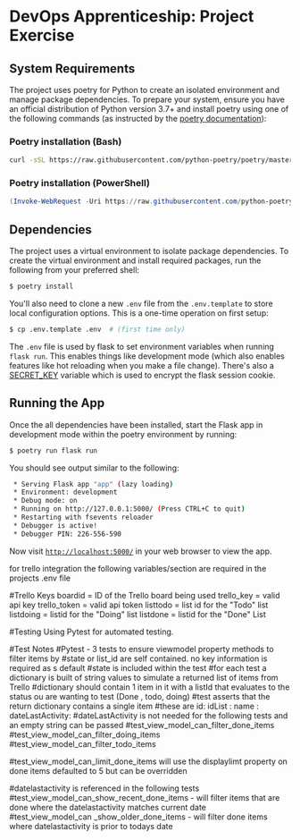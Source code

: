 # DevOps Apprenticeship: Project Exercise

## System Requirements

The project uses poetry for Python to create an isolated environment and manage package dependencies. To prepare your system, ensure you have an official distribution of Python version 3.7+ and install poetry using one of the following commands (as instructed by the [poetry documentation](https://python-poetry.org/docs/#system-requirements)):

### Poetry installation (Bash)

```bash
curl -sSL https://raw.githubusercontent.com/python-poetry/poetry/master/get-poetry.py | python
```

### Poetry installation (PowerShell)

```powershell
(Invoke-WebRequest -Uri https://raw.githubusercontent.com/python-poetry/poetry/master/get-poetry.py -UseBasicParsing).Content | python
```

## Dependencies

The project uses a virtual environment to isolate package dependencies. To create the virtual environment and install required packages, run the following from your preferred shell:

```bash
$ poetry install
```

You'll also need to clone a new `.env` file from the `.env.template` to store local configuration options. This is a one-time operation on first setup:

```bash
$ cp .env.template .env  # (first time only)
```

The `.env` file is used by flask to set environment variables when running `flask run`. This enables things like development mode (which also enables features like hot reloading when you make a file change). There's also a [SECRET_KEY](https://flask.palletsprojects.com/en/1.1.x/config/#SECRET_KEY) variable which is used to encrypt the flask session cookie.

## Running the App

Once the all dependencies have been installed, start the Flask app in development mode within the poetry environment by running:
```bash
$ poetry run flask run
```

You should see output similar to the following:
```bash
 * Serving Flask app "app" (lazy loading)
 * Environment: development
 * Debug mode: on
 * Running on http://127.0.0.1:5000/ (Press CTRL+C to quit)
 * Restarting with fsevents reloader
 * Debugger is active!
 * Debugger PIN: 226-556-590
```
Now visit [`http://localhost:5000/`](http://localhost:5000/) in your web browser to view the app.

for trello integration 
the following variables/section  are required in the projects .env file

#Trello Keys
boardid = ID of the Trello board being used
trello_key = valid api key
trello_token = valid api token
listtodo = list id for the "Todo" list
listdoing = listid for the "Doing" list
listdone = listid for the "Done" List

#Testing
Using Pytest for automated testing.


#Test Notes
#Pytest  - 3 tests to ensure viewmodel property methods to filter items by 
#state or list_id are self contained. no key information is required as s default
#state is included within the test
#for each test a dictionary is built of string values to simulate a returned list of items from Trello
#dictionary should contain 1 item in it with a listId that evaluates to the status ou are wanting to test (Done , todo, doing)
#test asserts that the return dictionary contains a single item
#these are id: idList : name : dateLastActivity:
#dateLastActivity is not needed for the following tests and an empty string can be passed
#test_view_model_can_filter_done_items
#test_view_model_can_filter_doing_items
#test_view_model_can_filter_todo_items

#test_view_model_can_limit_done_items will use the displaylimt property on done items defaulted to 5 but can be overridden

#datelastactivity is referenced in the following tests
#test_view_model_can_show_recent_done_items - will filter items that are done where the datelastactivity matches current date
#test_view_model_can _show_older_done_items - will filter done items where datelastactivity is prior to todays date


